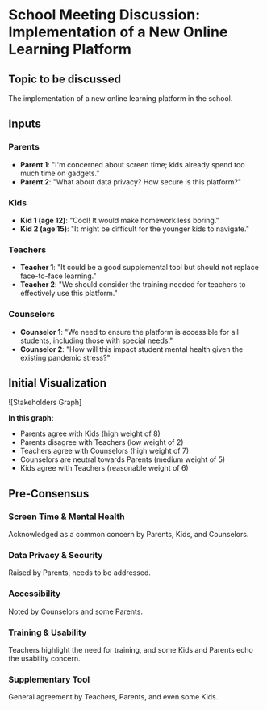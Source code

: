 # School Meeting Discussion: Implementation of a New Online Learning Platform

## Topic to be discussed
The implementation of a new online learning platform in the school.

## Inputs

### Parents
- **Parent 1**: "I'm concerned about screen time; kids already spend too much time on gadgets."
- **Parent 2**: "What about data privacy? How secure is this platform?"

### Kids
- **Kid 1 (age 12)**: "Cool! It would make homework less boring."
- **Kid 2 (age 15)**: "It might be difficult for the younger kids to navigate."

### Teachers
- **Teacher 1**: "It could be a good supplemental tool but should not replace face-to-face learning."
- **Teacher 2**: "We should consider the training needed for teachers to effectively use this platform."

### Counselors
- **Counselor 1**: "We need to ensure the platform is accessible for all students, including those with special needs."
- **Counselor 2**: "How will this impact student mental health given the existing pandemic stress?"

## Initial Visualization
![Stakeholders Graph]

**In this graph:**
- Parents agree with Kids (high weight of 8)
- Parents disagree with Teachers (low weight of 2)
- Teachers agree with Counselors (high weight of 7)
- Counselors are neutral towards Parents (medium weight of 5)
- Kids agree with Teachers (reasonable weight of 6)

## Pre-Consensus

### Screen Time & Mental Health
Acknowledged as a common concern by Parents, Kids, and Counselors.

### Data Privacy & Security
Raised by Parents, needs to be addressed.

### Accessibility
Noted by Counselors and some Parents.

### Training & Usability
Teachers highlight the need for training, and some Kids and Parents echo the usability concern.

### Supplementary Tool
General agreement by Teachers, Parents, and even some Kids.
